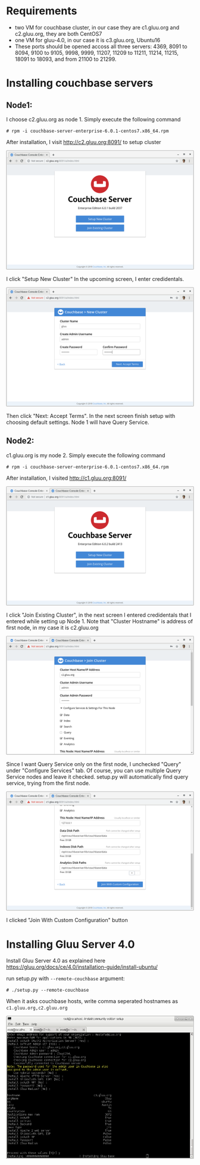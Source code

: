 # Requirements
* two VM for couchbase cluster, in our case they are c1.gluu.org and c2.gluu.org, they are both CentOS7
* one VM for gluu-4.0, in our case it is c3.gluu.org, Ubuntu16
* These ports should be opened accoss all three servers: 4369, 8091 to 8094, 9100 to 9105, 9998, 9999, 11207, 11209 to 11211,
11214, 11215, 18091 to 18093, and from 21100 to 21299.


# Installing couchbase servers

## Node1:
I choose c2.gluu.org as node 1. Simply execute the following command 

```
# rpm -i couchbase-server-enterprise-6.0.1-centos7.x86_64.rpm
```

After installation, I visit http://c2.gluu.org:8091/ to setup cluster

![cb_node1_1](setup_cb_node1_1.png)

I click "Setup New Cluster" In the upcoming screen, I enter credidentals.

![cb_node1_2](setup_cb_node1_2.png)

Then click "Next: Accept Terms". In the next screen finish setup with choosing default settings. 
Node 1 will have Query Service.

## Node2:
c1.gluu.org is my node 2. Simply execute the following command 

```
# rpm -i couchbase-server-enterprise-6.0.1-centos7.x86_64.rpm
```

After installation, I visited http://c1.gluu.org:8091/

![cb_node2_1](setup_cb_node2_1.png)

I click "Join Existing Cluster", in the next screen I entered credidentals that
I entered while setting up Node 1. Note that "Cluster Hostname" is address of first
node, in my case it is c2.gluu.org

![cb_node2_2](setup_cb_node2_2.png)

Since I want Query Service only on the first node, I unchecked "Query" under
"Configure Services" tab. Of course, you can use multiple Query Service nodes and leave it checked.
setup.py will automatically find query service, trying from the first node.

![cb_node2_3](setup_cb_node2_3.png)

I clicked "Join With Custom Configuration" button

# Installing Gluu Server 4.0

Install Gluu Server 4.0 as explained here https://gluu.org/docs/ce/4.0/installation-guide/install-ubuntu/

run setup.py with `--remote-couchbase` argument:

```
# ./setup.py --remote-couchbase
```

When it asks couchbase hosts, write comma seperated hostnames as `c1.gluu.org,c2.gluu.org`

![gluu_server_setup](gluu_server_setup.png)



